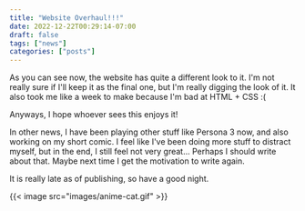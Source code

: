 ```yaml
---
title: "Website Overhaul!!!"
date: 2022-12-22T00:29:14-07:00
draft: false
tags: ["news"]
categories: ["posts"]
---
```


As you can see now, the website has quite a different look to it. I'm not really sure if I'll keep it as the final one, but I'm really digging the look of it. It also took me like a week to make because I'm bad at HTML + CSS :(     

Anyways, I hope whoever sees this enjoys it!        

In other news, I have been playing other stuff like Persona 3 now, and also working on my short comic. I feel like I've been doing more stuff to distract myself, but in the end, I still feel not very great... Perhaps I should write about that. Maybe next time I get the motivation to write again.        

It is really late as of publishing, so have a good night.

{{< image src="images/anime-cat.gif" >}}